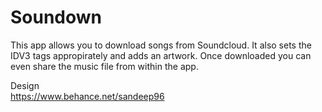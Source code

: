 # Soundown
This app allows you to download songs from Soundcloud.
It also sets the IDV3 tags appropirately and adds an artwork.
Once downloaded you can even share the music file from within the app.  

Design  
https://www.behance.net/sandeep96
